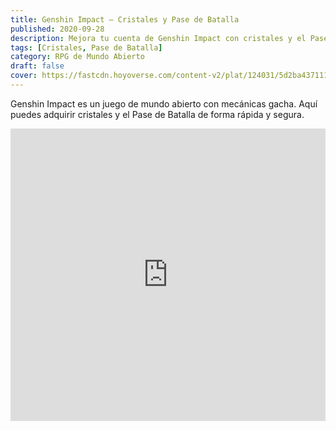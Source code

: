 ```yaml
---
title: Genshin Impact – Cristales y Pase de Batalla
published: 2020-09-28
description: Mejora tu cuenta de Genshin Impact con cristales y el Pase de Batalla mensual.
tags: [Cristales, Pase de Batalla]
category: RPG de Mundo Abierto
draft: false
cover: https://fastcdn.hoyoverse.com/content-v2/plat/124031/5d2ba4371115d26de4c574b28311aed8_1088324040958400144.jpeg
---
```


Genshin Impact es un juego de mundo abierto con mecánicas gacha. Aquí puedes adquirir cristales y el Pase de Batalla de forma rápida y segura.

<iframe width="100%" height="468" src="https://www.youtube.com/embed/HLUY1LwF0HI" title="Genshin Impact Trailer" frameborder="0" allowfullscreen></iframe>
